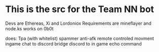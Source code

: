 # This is the src for the Team NN bot 
Devs are Ethereas, Xi and Lordoniox
Requirements are mineflayer and node.ks
works on 0b0t

does: 
Tpa (with whitelist)
spammer
anti-afk
remote controled movment
ingame chat to discord bridge
discord to in game echo command 


